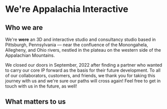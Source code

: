 # We're Appalachia Interactive

## Who we are

We're **were** an 3D and interactive studio and consultancy studio based in Pittsburgh, Pennsylvania — near the confluence of the Monongahela, Allegheny, and Ohio rivers, nestled in the plateau on the western side of the Appalachian Mountains.

We closed our doors in September, 2022 after finding a partner who wanted to carry our core IP forward as the basis for their future development.  To all of our collaborators, customers, and friends, we thank you for taking this journey with us and we're sure our paths will cross again!  Feel free to get in touch with us in the future, as well!

## What matters to us
